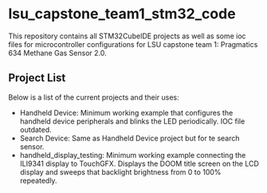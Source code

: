 # lsu_capstone_team1_stm32_code
This repository contains all STM32CubeIDE projects as well as some ioc files for microcontroller configurations for LSU capstone team 1: Pragmatics 634 Methane Gas Sensor 2.0.

## Project List
Below is a list of the current projects and their uses:
* Handheld Device: Minimum working example that configures the handheld device peripherals and blinks the LED periodically. IOC file outdated.
* Search Device: Same as Handheld Device project but for te search sensor.
* handheld_display_testing: Minimum working example connecting the ILI9341 display to TouchGFX. Displays the DOOM title screen on the LCD display and sweeps that backlight brightness from 0 to 100% repeatedly.
